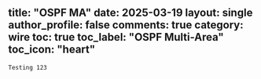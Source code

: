 title:  "OSPF MA"
date:   2025-03-19
layout: single
author_profile: false
comments: true
category: wire
toc: true
toc_label: "OSPF Multi-Area"
toc_icon: "heart"
---



```
Testing 123
```
